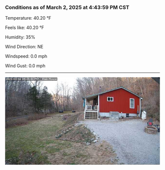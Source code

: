 ### Conditions as of March 2, 2025 at 4:43:59 PM CST 

Temperature: 40.20 &deg;F

Feels like: 40.20 &deg;F

Humidity: 35%

Wind Direction: NE

Windspeed: 0.0 mph

Wind Gust: 0.0 mph

---

<img src="./images/latest.jpeg"/>

